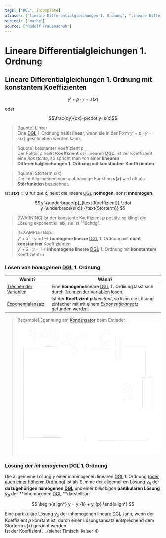 ```yaml
---
tags: ["DGL", incomplete]
aliases: ["lineare Differentialgleichungen 1. Ordnung", "lineare Differentialgleichung 1. Ordnung"]
subject: ["mathe"]
source: ["Rudolf Frauenschuh"]
---
```


# Lineare Differentialgleichungen 1. Ordnung

## Lineare Differentialgleichungen 1. Ordnung mit konstantem Koeffizienten

$$y'+p\cdot y=s(x)$$

oder 

$$\frac{dy}{dx}+p\cdot y=s(x)$$

> [!quote] Linear  
> Eine [DGL](../{MOC}%20DGL.md) 1. Ordnung heißt **linear**, wenn sie in der Form $y'+p\cdot y=s(x)$ geschrieben werden kann.

> [!quote] konstanter Koeffizient $p$  
> Der Faktor $p$ heißt **Koeffizient** der linearen [DGL](../{MOC}%20DGL.md). ist der Koeffizient eine *Konstante*, so spricht man von einer **linearen Differentialgleichungen 1. Ordnung mit konstantem Koeffizienten**.

> [!quote] Störterm $s(x)$  
> Die im Allgemeinen vom $x$ abhängige Funktion **$s(x)$** wird oft als **Störfunktion** bezeichnet.

Ist **$s(x)=0$** für *alle* x, heißt die lineare [DGL](../{MOC}%20DGL.md) **homogen**, sonst **inhomogen**.

$$
y'+\underbrace{p}_{\text{Koeffizient}} \cdot y=\underbrace{s(x)}_{\text{Störterm}}
$$

> [!WARNING] Ist der konstante Koeffizient $p$ positiv, so klingt die Lösung exponentiell ab, sie ist "flüchtig". 

> [!EXAMPLE] Bsp.:  
> $y'+x^{2}\cdot y=0\rightarrow$ **homogene lineare** [DGL](../{MOC}%20DGL.md) 1. Ordnung mit **nicht konstantem** Koeffizienten  
> $y'+2\cdot y=1\rightarrow$ **inhomogene lineare** [DGL](../{MOC}%20DGL.md) 1. Ordnung mit **konstantem** Koeffizienten

### Lösen von *homogenen* [DGL](../{MOC}%20DGL.md) 1. Ordnung

| Womit?                                                | Wann?                                                                                                                                             |
| ----------------------------------------------------- | ------------------------------------------------------------------------------------------------------------------------------------------------- |
| [Trennen der Variablen](Trennen%20der%20Variablen.md) | Eine **homogene** lineare [DGL](../{MOC}%20DGL.md) 1. Ordnung lässt sich durch [Trennen der Variablen](Trennen%20der%20Variablen.md) lösen.          |
| [Exponentialansatz](Exponentialansatz.md)             | Ist der **Koeffizient $p$** *konstant*, so kann die Lösung einfacher mit mit einem *[Exponentialansatz](Exponentialansatz.md)* gefunden werden. |

> [!example] Spannung am [Kondensator](../../Hardwareentwicklung/Kapazität.md) beim Entladen.  
> ![200](../assets/c_disch.png)

### Lösung der *inhomogenen* [DGL](../{MOC}%20DGL.md) 1. Ordnung

Die allgemeine Lösung $y$ einer inhomogenen linearen [DGL](../{MOC}%20DGL.md) 1. Ordnung ([oder auch einer höheren Ordnung](../{MOC}%20DGL.md)) ist als Summe der allgemeinen Lösung $y_{h}$ der **dazugehörigen homogenen [DGL](../{MOC}%20DGL.md)** und einer *beliebigen* **partikulären Lösung $y_{p}$** der **inhomogenen [DGL](../{MOC}%20DGL.md) **darstellbar:

$$
\begin{align*}
	y = y_{h} + y_{p}
\end{align*}
$$

Eine partikuläre Lösung $y_{p}$ der inhomogenen lineare [DGL](../{MOC}%20DGL.md) kann, wenn der Koeffizient $p$ konstant ist, durch einen Lösungsansatz entsprechend dem Störterm $s(x)$ gesucht werden.  
Ist der Koeffizient … (siehe: Timischl Kaiser 4)
